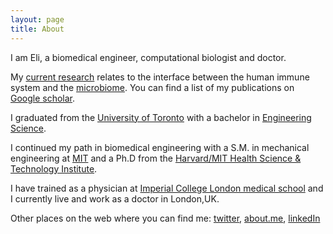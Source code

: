```yaml
---
layout: page
title: About
---
```


I am Eli, a biomedical engineer, computational biologist and doctor.

My [current research][hsttopic] relates to the interface between the human immune system and the [microbiome][almlab]. You can find a list of my publications on [Google scholar][].

I graduated from the [University of Toronto][] with a bachelor in [Engineering Science][].

I continued my path in biomedical engineering with a S.M. in mechanical engineering at [MIT][] and a Ph.D from the [Harvard/MIT Health Science & Technology Institute][].

I have trained as a physician at [Imperial College London medical school][] and I currently live and work as a doctor in London,UK.

Other places on the web where you can find me: [twitter][], [about.me][], [linkedIn][]


[Mendeley]:       http://www.mendeley.com/profiles/eliseo-papa/
[Google scholar]: http://scholar.google.co.uk/citations?user=LTOTl0YAAAAJ
[hsttopic]:      http://hst.mit.edu/servlet/ControllerServlet?handler=StudentResearchHandler&action=view&topicId=1859
[about.me]:       http://about.me/eliseopapa
[Imperial College London medical school]: http://www1.imperial.ac.uk/medicine/
[Harvard/MIT Health Science & Technology Institute]: http://hst.mit.edu
[University of Toronto]: http://www.utoronto.ca/
[Engineering Science]: http://engsci.utoronto.ca/
[almlab]: http://almlab.mit.edu/ALM/Lab_Members/Entries/2011/12/12_Eli_Papa.html
[twitter]: http://www.twitter.com/elipapa
[linkedIn]: http://uk.linkedin.com/in/eliseopapa
[MIT]: http://web.mit.edu
[Kippt]: https://kippt.com/elipapa

